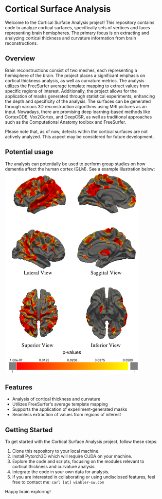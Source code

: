 # Cortical Surface Analysis


Welcome to the Cortical Surface Analysis project! This repository contains code to analyze cortical surfaces, specifically sets of vertices and faces representing brain hemispheres. The primary focus is on extracting and analyzing cortical thickness and curvature information from brain reconstructions.

## Overview

Brain reconstructions consist of two meshes, each representing a hemisphere of the brain. The project places a significant emphasis on cortical thickness analysis, as well as curvature metrics. The analysis utilizes the FreeSurfer average template mapping to extract values from specific regions of interest. Additionally, the project allows for the application of masks generated through statistical experiments, enhancing the depth and specificity of the analysis. The surfaces can be generated through various 3D reconstruction algorithms using MRI pictures as an input. Nowadays, there are promising deep learning-based methods like CortexODE, Vox2Cortex, and DeepCSR, as well as traditional approaches such as the Computational Anatomy toolbox and FreeSurfer.

Please note that, as of now, defects within the cortical surfaces are not actively analyzed. This aspect may be considered for future development.

## Potential usage

The analysis can potentially be used to perform group studies on how dementia affect the human cortex (GLM). See a example illustration below:
![Brain Image](demo/grp_study.png)

## Features

- Analysis of cortical thickness and curvature
- Utilizes FreeSurfer's average template mapping
- Supports the application of experiment-generated masks
- Seamless extraction of values from regions of interest

## Getting Started

To get started with the Cortical Surface Analysis project, follow these steps:

1. Clone this repository to your local machine.
2. Install Pytorch3D which will require CUDA on your machine.
3. Explore the code and scripts, focusing on the modules relevant to cortical thickness and curvature analysis.
4. Integrate the code in your own data for analysis.
5. If you are interested in collaborating or using undisclosed features, feel free to contact me: `carl [at] winkler-sw.com`


Happy brain exploring!


